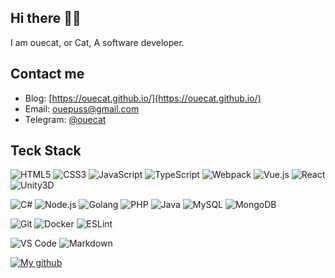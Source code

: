 
## Hi there 👋🏻

I am ouecat, or Cat, A software developer.

## Contact me

- Blog: [https://ouecat.github.io/](https://ouecat.github.io/)
- Email: [ouepuss@gmail.com](mailto:ouepuss@gmail.com)
- Telegram: [@ouecat](https://t.me/ouecat)

## Teck Stack

![HTML5](https://img.shields.io/badge/HTML5-E34F26?logo=html5&logoColor=white)
![CSS3](https://img.shields.io/badge/CSS3-1572B6?logo=css3&logoColor=white)
![JavaScript](https://img.shields.io/badge/JavaScript-F7DF1E?logo=javascript&logoColor=black)
![TypeScript](https://img.shields.io/badge/TypeScript-3178C6?logo=typescript&logoColor=white)
![Webpack](https://img.shields.io/badge/Webpack-8DD6F9?style=flat&logo=webpack&logoColor=black)
![Vue.js](https://img.shields.io/badge/Vue.js-4FC08D?style=flat&logo=vuedotjs&logoColor=white)
![React](https://img.shields.io/badge/React-61DAFB?logo=react&logoColor=black)
![Unity3D](https://img.shields.io/badge/Unity-000000?style=flat&logo=unity&logoColor=white)

![C#](https://img.shields.io/badge/C%23-239120?style=flat&logo=csharp&logoColor=white)
![Node.js](https://img.shields.io/badge/Node.js-339933?logo=node.js&logoColor=white)
![Golang](https://img.shields.io/badge/Go-00ADD8?style=flat&logo=go&logoColor=white)
![PHP](https://img.shields.io/badge/PHP-777BB4?style=flat&logo=php&logoColor=white)
![Java](https://img.shields.io/badge/Java-007396?style=flat&logo=java&logoColor=white)
![MySQL](https://img.shields.io/badge/MySQL-4479A1?logo=mysql&logoColor=white)
![MongoDB](https://img.shields.io/badge/MongoDB-47A248?logo=mongodb&logoColor=white)

![Git](https://img.shields.io/badge/Git-F05032?logo=git&logoColor=white)
![Docker](https://img.shields.io/badge/Docker-2496ED?logo=docker&logoColor=white)
![ESLint](https://img.shields.io/badge/ESLint-4B32C3?style=flat&logo=eslint&logoColor=white)

![VS Code](https://img.shields.io/badge/VS_Code-007ACC?style=flat&logo=visualstudiocode&logoColor=white)
![Markdown](https://img.shields.io/badge/Markdown-000000?style=flat&logo=markdown&logoColor=white)

[![My github](https://github-readme-stats.vercel.app/api?username=ouecat&show_icons=true&theme=buefy&count_private=true)](https://github.com/ouecat)
